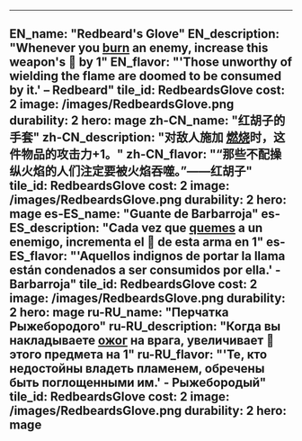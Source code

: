 ---

EN_name: "Redbeard's Glove"
EN_description: "Whenever you  <u>burn</u> an enemy, increase this weapon's 🔸 by 1"
EN_flavor: "'Those unworthy of wielding the flame are doomed to be consumed by it.' – Redbeard"
tile_id: RedbeardsGlove
cost: 2
image: /images/RedbeardsGlove.png
durability: 2
hero: mage
zh-CN_name: "红胡子的手套"
zh-CN_description: "对敌人施加 <u>燃烧</u>时，这件物品的攻击力+1。"
zh-CN_flavor: "“那些不配操纵火焰的人们注定要被火焰吞噬。”——红胡子"
tile_id: RedbeardsGlove
cost: 2
image: /images/RedbeardsGlove.png
durability: 2
hero: mage
es-ES_name: "Guante de Barbarroja"
es-ES_description: "Cada vez que  <u>quemes</u> a un enemigo, incrementa el 🔸 de esta arma en 1"
es-ES_flavor: "'Aquellos indignos de portar la llama están condenados a ser consumidos por ella.' - Barbarroja"
tile_id: RedbeardsGlove
cost: 2
image: /images/RedbeardsGlove.png
durability: 2
hero: mage
ru-RU_name: "Перчатка Рыжебородого"
ru-RU_description: "Когда вы накладываете  <u>ожог</u> на врага, увеличивает 🔸 этого предмета на 1"
ru-RU_flavor: "'Те, кто недостойны владеть пламенем, обречены быть поглощенными им.' - Рыжебородый"
tile_id: RedbeardsGlove
cost: 2
image: /images/RedbeardsGlove.png
durability: 2
hero: mage
---
